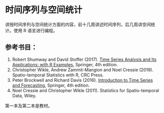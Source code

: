 # 时间序列与空间统计

讲授时间序列与空间统计方面的内容，前十几周讲述时间序列，后几周讲空间统计。使用 R 语言进行编程。

## 参考书目：
1. Robert Shumway and David Stoffer (2017). [Time Series Analysis and Its Applications: with R Examples](https://www.stat.pitt.edu/stoffer/tsa4/tsa4.htm), Springer, 4th edition.
2. Christopher Wikle, Andrew Zammit-Mangion and Noel Cressie (2019). Spatio-temporal Statistics with R, CRC Press.
3. Peter Brockwell and Richard Davis (2016). [Introduction to Time Series and Forecasting](https://www.stat.pitt.edu/stoffer/tsa4/tsa4.htm), Springer, 4th edition.
4. Noel Cressie and Christopher Wikle (2011).  Statistics for Spatio-temporal Data, Wiley.

第一本及第二本是教材。
